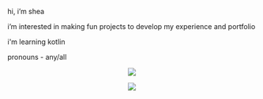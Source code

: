 hi, i’m shea

i’m interested in making fun projects to develop my experience and portfolio

i'm learning kotlin

pronouns - any/all

<p align="center" >
    <img src="https://github-readme-stats.vercel.app/api?username=sheataru&theme=great-gatsby&show_icons=true&hide_border=false&count_private=true"/>
</p>
<p align="center" >
    <img src="https://github-readme-stats.vercel.app/api/top-langs/?username=sheataru&theme=great-gatsby&show_icons=true&hide_border=false&layout=compact"/>
</p>
